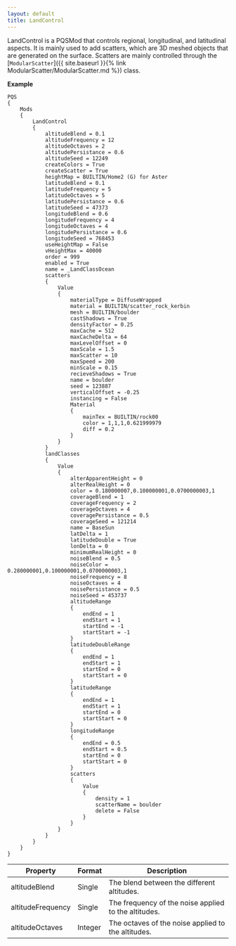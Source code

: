 ```yaml
---
layout: default
title: LandControl
---
```


LandControl is a PQSMod that controls regional, longitudinal, and latitudinal aspects. It is mainly used to add scatters, which are 3D meshed objects that are generated on the surface. Scatters are mainly controlled through the [`ModularScatter`]({{ site.baseurl }}{% link ModularScatter/ModularScatter.md %}) class.

**Example**
```
PQS
{
	Mods
	{
		LandControl
		{
			altitudeBlend = 0.1
			altitudeFrequency = 12
			altitudeOctaves = 2
			altitudePersistance = 0.6
			altitudeSeed = 12249
			createColors = True
			createScatter = True
			heightMap = BUILTIN/Home2 (G) for Aster
			latitudeBlend = 0.1
			latitudeFrequency = 5
			latitudeOctaves = 5
			latitudePersistance = 0.6
			latitudeSeed = 47373
			longitudeBlend = 0.6
			longitudeFrequency = 4
			longitudeOctaves = 4
			longitudePersistance = 0.6
			longitudeSeed = 768453
			useHeightMap = False
			vHeightMax = 40000
			order = 999
			enabled = True
			name = _LandClassOcean
			scatters
			{
				Value
				{
					materialType = DiffuseWrapped
					material = BUILTIN/scatter_rock_kerbin
					mesh = BUILTIN/boulder
					castShadows = True
					densityFactor = 0.25
					maxCache = 512
					maxCacheDelta = 64
					maxLevelOffset = 0
					maxScale = 1.5
					maxScatter = 10
					maxSpeed = 200
					minScale = 0.15
					recieveShadows = True
					name = boulder
					seed = 123887
					verticalOffset = -0.25
					instancing = False
					Material
					{
						mainTex = BUILTIN/rock00
						color = 1,1,1,0.621999979
						diff = 0.2
					}
				}
			}
			landClasses
			{
				Value
				{
					alterApparentHeight = 0
					alterRealHeight = 0
					color = 0.180000007,0.100000001,0.0700000003,1
					coverageBlend = 1
					coverageFrequency = 2
					coverageOctaves = 4
					coveragePersistance = 0.5
					coverageSeed = 121214
					name = BaseSun
					latDelta = 1
					latitudeDouble = True
					lonDelta = 0
					minimumRealHeight = 0
					noiseBlend = 0.5
					noiseColor = 0.280000001,0.100000001,0.0700000003,1
					noiseFrequency = 8
					noiseOctaves = 4
					noisePersistance = 0.5
					noiseSeed = 453737
					altitudeRange
					{
						endEnd = 1
						endStart = 1
						startEnd = -1
						startStart = -1
					}
					latitudeDoubleRange
					{
						endEnd = 1
						endStart = 1
						startEnd = 0
						startStart = 0
					}
					latitudeRange
					{
						endEnd = 1
						endStart = 1
						startEnd = 0
						startStart = 0
					}
					longitudeRange
					{
						endEnd = 0.5
						endStart = 0.5
						startEnd = 0
						startStart = 0
					}
					scatters
					{
						Value
						{
							density = 1
							scatterName = boulder
							delete = False
						}
					}
				}
			}
		}
	}
}
```

|Property|Format|Description|
|--------|------|-----------|
|altitudeBlend|Single|The blend between the different altitudes.|
|altitudeFrequency|Single|The frequency of the noise applied to the altitudes.|
|altitudeOctaves|Integer|The octaves of the noise applied to the altitudes.|
